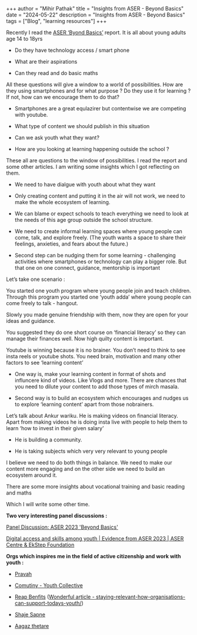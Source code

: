 +++
author = "Mihir Pathak"
title = "Insights from ASER - Beyond Basics"
date = "2024-05-22"
description = "Insights from ASER - Beyond Basics"
tags = ["Blog", "learning resources"]
+++

Recently I read the [ASER ‘Byond Basics’](https://asercentre.org/aser-2023-beyond-basics/) report. It is all about young adults age 14 to 18yrs 


*   Do they have technology access / smart phone 
    
*   What are their aspirations 
    
*   Can they read and do basic maths 
    

All these questions will give a window to a world of possibilities. How are they using smartphones and for what purpose ? Do they use it for learning ? If not, how can we encourage them to do that?

*   Smartphones are a great equlazirer but contentwise we are competing with youtube. 
    
*   What type of content we should publish in this situation 
    
*   Can we ask youth what they want?
    
*   How are you looking at learning happening outside the school ?
    

These all are questions to the window of possibilities. I read the report and some other articles. I am writing some insights which I got reflecting on them. 

*   We need to have dialgue with youth about what they want 
    
*   Only creating content and putting it in the air will not work, we need to make the whole ecosystem of learning.
    
*   We can blame or expect schools to teach everything we need to look at the needs of this age group outside the school structure. 
    
*   We need to create informal learning spaces where young people can come, talk, and explore freely. (The youth wants a space to share their feelings, anxieties, and fears about the future.)
    
*   Second step can be nudging them for some learning - challenging activities where smartphones or technology can play a bigger role. But that one on one connect, guidance, mentorship is important 
    

Let’s take one scenario : 

You started one youth program where young people join and teach children. Through this program you started one ‘youth adda’ where young people can come freely to talk - hangout. 

Slowly you made genuine friendship with them, now they are open for your ideas and guidance.

You suggested they do one short course on ‘financial literacy’ so they can manage their finances well. Now high quilty content is important.

Youtube is winning because it is no brainer. You don’t need to think to see insta reels or youtube shots. You need brain, motivation and many other factors to see ‘learning content’

*   One way is, make your learning content in format of shots and influncere kind of videos. Like Vlogs and more. There are chances that you need to dilute your content to add those types of mirch masala.
    
*   Second way is to build an ecosystem which encourages and nudges us to explore ‘learning content’ apart from those nobrainers.
    

Let’s talk about Ankur wariku. He is making videos on financial literacy. Apart from making videos he is doing insta live with people to help them to learn ‘how to invest in their given salary’

*   He is building a community. 
    
*   He is taking subjects which very very relevant to young people 
    

I believe we need to do both things in balance. We need to make our content more engaging and on the other side we need to build an ecosystem around it. 

There are some more insights about vocational training and basic reading and maths 

Which I will write some other time. 


**Two very interesting panel discussions :** 

[Panel Discussion: ASER 2023 'Beyond Basics'](https://www.youtube.com/watch?v=13a8qGsXVYQ)

[Digital access and skills among youth | Evidence from ASER 2023 | ASER Centre & EkStep Foundation](https://www.youtube.com/watch?v=2GkXMDaBGhI)


**Orgs which inspires me in the field of active citizenship and work with youth :** 

- [Pravah](https://www.pravahindia.org/) 

- [Comutiny - Youth Collective](https://commutiny.in/)

- [Reap Benfits](https://www.reapbenefit.org/) ([Wonderful article - staying-relevant-how-organisations-can-support-todays-youth/](https://idronline.org/article/youth/staying-relevant-how-organisations-can-support-todays-youth/))

- [Shaje Sapne](https://sajhesapne.org/) 

- [Aagaz thetare](https://www.aagaaztheatre.org/)
